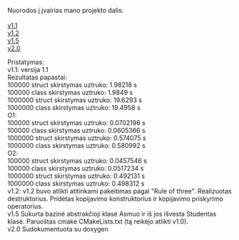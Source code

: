 Nuorodos į įvairias mano projekto dalis:<br/>
 <br/>
 [v1.1](https://github.com/MatasSepikas/Project2/tree/v1.1)<br/>
 [v1.2](https://github.com/MatasSepikas/Project2/tree/v1.2)<br/>
 [v1.5](https://github.com/MatasSepikas/Project2/tree/v1.5)<br/>
 [v2.0](https://github.com/MatasSepikas/Project2/tree/v2.0-atsiskaitymui)
[]()

Pristatymas:<br/>
v1.1: versija 1.1<br>
Rezultatas papastai:<br>
100000 struct skirstymas uztruko: 1.98218 s<br>
100000 class skirstymas uztruko: 1.9849 s<br>
1000000 struct skirstymas uztruko: 19.6293 s<br>
1000000 class skirstymas uztruko: 19.4958 s<br>
O1:<br>
100000 struct skirstymas uztruko: 0.0702196 s<br>
100000 class skirstymas uztruko: 0.0605366 s<br>
1000000 struct skirstymas uztruko: 0.574075 s<br>
1000000 class skirstymas uztruko: 0.580992 s<br>
O2:<br>
100000 struct skirstymas uztruko: 0.0457546 s<br>
100000 class skirstymas uztruko: 0.0517234 s<br>
1000000 struct skirstymas uztruko: 0.492131 s<br>
1000000 class skirstymas uztruko: 0.498312 s<br>
v1.2: v1.2 buvo atlikti atitinkami pakeitimas pagal "Rule of three". Realizuotas destruktorius. Pridėtas kopijavimo konstruktorius ir kopijavimo priskyrimo operatorius.<br>
v1.5 Sukurta bazinė abstrakčioji klasė Asmuo ir iš jos išvesta Studentas klasė. Paruoštas cmake CMakeLists.txt (tą reikėjo atlikti v1.0).<br>
v2.0 Sudokumentuota su doxygen
